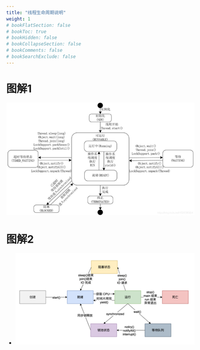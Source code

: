 ```yaml
---
title: "线程生命周期说明"
weight: 1
# bookFlatSection: false
# bookToc: true
# bookHidden: false
# bookCollapseSection: false
# bookComments: false
# bookSearchExclude: false
---
```


# 图解1

![线程生命周期](/img/code/java/线程生命周期.jpg "线程生命周期")

# 图解2

* ![线程状态切换](/img/code/java/线程状态切换.png "线程状态切换")